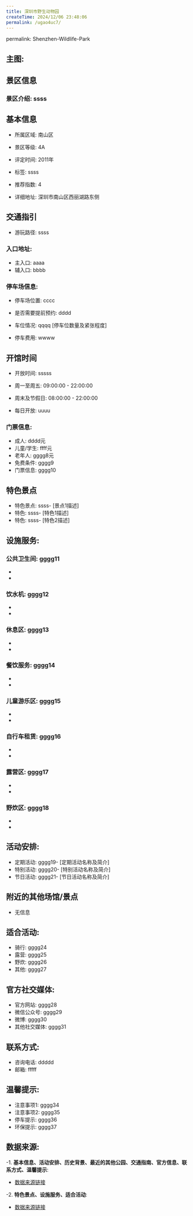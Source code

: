 ```yaml
---
title: 深圳市野生动物园
createTime: 2024/12/06 23:48:06
permalink: /ugao4uc7/
---
```

permalink: Shenzhen-Wildlife-Park
## 主图:
<ImageCard
image="https://cn.bing.com/th?id=OHR.AlfanzinaLighthouse_ZH-CN9704515669_1920x1080.webp"
title= "深圳市野生动物园"
description= ""
date="2024/12/06"
href="/"
author="sunshang-hl"
/>

## 景区信息
### 景区介绍: ssss
## 基本信息

- 所属区域: 南山区

- 景区等级: 4A

- 评定时间: 2011年

- 标签: ssss

- 推荐指数: 4

- 详细地址: 深圳市南山区西丽湖路东侧

## 交通指引

- 游玩路径: ssss

### 入口地址:
- 主入口: aaaa
- 辅入口: bbbb
### 停车场信息:
- 停车场位置: cccc

- 是否需要提前预约: dddd

- 车位情况: qqqq [停车位数量及紧张程度]

- 停车费用: wwww

## 开馆时间
- 开放时间: sssss

- 周一至周五: 09:00:00 - 22:00:00
- 周末及节假日: 08:00:00 - 22:00:00
- 每日开放: uuuu

### 门票信息:
- 成人: dddd元
- 儿童/学生: ffff元
- 老年人: gggg8元
- 免费条件: gggg9
- 门票信息: gggg10
## 特色景点
- 特色景点: ssss- [景点1描述]
- 特色: ssss- [特色1描述]
- 特色: ssss- [特色2描述]
## 设施服务:
### 公共卫生间: gggg11
- 
- 
### 饮水机: gggg12
- 
- 
### 休息区: gggg13
- 
- 
### 餐饮服务: gggg14
- 
- 
### 儿童游乐区: gggg15
- 
- 
### 自行车租赁: gggg16
- 
- 
### 露营区: gggg17
- 
- 
### 野炊区: gggg18

- 
- 
## 活动安排:
- 定期活动: gggg19- [定期活动名称及简介]
- 特别活动: gggg20- [特别活动名称及简介]
- 节日活动: gggg21- [节日活动名称及简介]
## 附近的其他场馆/景点
- 无信息

## 适合活动:
- 骑行: gggg24
- 露营: gggg25
- 野炊: gggg26
- 其他: gggg27

## 官方社交媒体:
- 官方网站: gggg28
- 微信公众号: gggg29
- 微博: gggg30
- 其他社交媒体: gggg31

## 联系方式:
- 咨询电话: ddddd 
- 邮箱: fffff

## 温馨提示:
- 注意事项1: gggg34
- 注意事项2: gggg35
- 停车提示: gggg36
- 环保提示: gggg37

## 数据来源:
-1. **基本信息、活动安排、历史背景、最近的其他公园、交通指南、官方信息、联系方式、温馨提示**:
- [数据来源链接](gggg38)

-2. **特色景点、设施服务、适合活动**:
- [数据来源链接](gggg38)


